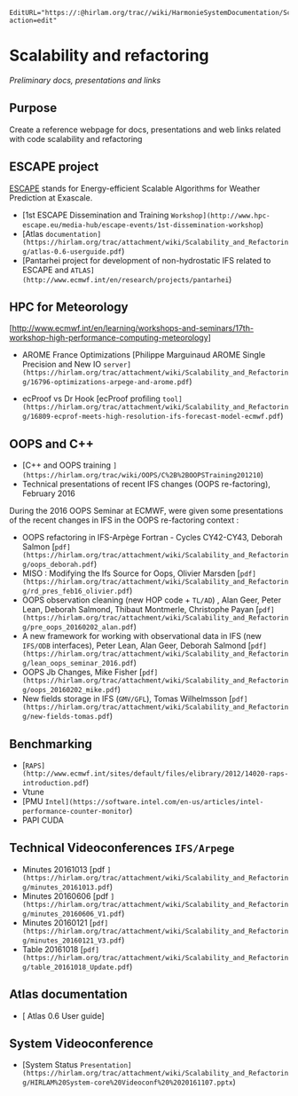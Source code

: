 ```@meta
EditURL="https://:@hirlam.org/trac//wiki/HarmonieSystemDocumentation/Scalability_and_Refactoring?action=edit"
```
# Scalability and refactoring
*Preliminary docs, presentations and links*


## Purpose

Create a reference webpage for docs, presentations and web links related with code scalability and refactoring

## ESCAPE project

[ESCAPE](http://www.hpc-escape.eu/home) stands for Energy-efficient Scalable Algorithms for Weather Prediction at Exascale.

- [1st ESCAPE Dissemination and Training `Workshop](http://www.hpc-escape.eu/media-hub/escape-events/1st-dissemination-workshop`)
- [Atlas `documentation](https://hirlam.org/trac/attachment/wiki/Scalability_and_Refactoring/atlas-0.6-userguide.pdf`)
- [Pantarhei project for development of non-hydrostatic IFS related to ESCAPE and `ATLAS](http://www.ecmwf.int/en/research/projects/pantarhei`)

## HPC for Meteorology

[http://www.ecmwf.int/en/learning/workshops-and-seminars/17th-workshop-high-performance-computing-meteorology]

- AROME France Optimizations [Philippe Marguinaud AROME Single Precision and New IO `server](https://hirlam.org/trac/attachment/wiki/Scalability_and_Refactoring/16796-optimizations-arpege-and-arome.pdf`)

- ecProof vs Dr Hook [ecProof profiling `tool](https://hirlam.org/trac/attachment/wiki/Scalability_and_Refactoring/16809-ecprof-meets-high-resolution-ifs-forecast-model-ecmwf.pdf`)

## OOPS and C++

- [C++ and OOPS training `](https://hirlam.org/trac/wiki/OOPS/C%2B%2BOOPSTraining201210`)
- Technical presentations of recent IFS changes (OOPS re-factoring), February 2016

During the 2016 OOPS Seminar at ECMWF, were given some presentations of the recent changes in IFS in the OOPS re-factoring context :

- OOPS refactoring in IFS-Arpège Fortran - Cycles CY42-CY43, Deborah Salmon [`pdf](https://hirlam.org/trac/attachment/wiki/Scalability_and_Refactoring/oops_deborah.pdf`)
- MISO : Modifying the Ifs Source for Oops, Olivier Marsden [`pdf](https://hirlam.org/trac/attachment/wiki/Scalability_and_Refactoring/rd_pres_feb16_olivier.pdf`)
- OOPS observation cleaning (new HOP code + `TL/AD`) , Alan Geer, Peter Lean, Deborah Salmond, Thibaut Montmerle, Christophe Payan [`pdf](https://hirlam.org/trac/attachment/wiki/Scalability_and_Refactoring/pre_oops_20160202_alan.pdf`)
- A new framework for working with observational data in IFS (new `IFS/ODB` interfaces), Peter Lean, Alan Geer, Deborah Salmond [`pdf](https://hirlam.org/trac/attachment/wiki/Scalability_and_Refactoring/lean_oops_seminar_2016.pdf`)
- OOPS Jb Changes, Mike Fisher [`pdf](https://hirlam.org/trac/attachment/wiki/Scalability_and_Refactoring/oops_20160202_mike.pdf`)
- New fields storage in IFS (`GMV/GFL`), Tomas Wilhelmsson [`pdf](https://hirlam.org/trac/attachment/wiki/Scalability_and_Refactoring/new-fields-tomas.pdf`)

## Benchmarking

- [`RAPS](http://www.ecmwf.int/sites/default/files/elibrary/2012/14020-raps-introduction.pdf`)
- Vtune 
- [PMU `Intel](https://software.intel.com/en-us/articles/intel-performance-counter-monitor`)
- PAPI CUDA 

## Technical Videoconferences `IFS/Arpege`


- Minutes 20161013 [pdf `](https://hirlam.org/trac/attachment/wiki/Scalability_and_Refactoring/minutes_20161013.pdf`) 
- Minutes 20160606 [pdf `](https://hirlam.org/trac/attachment/wiki/Scalability_and_Refactoring/minutes_20160606_V1.pdf`)
- Minutes 20160121 [`pdf](https://hirlam.org/trac/attachment/wiki/Scalability_and_Refactoring/minutes_20160121_V3.pdf`)
- Table 20161018 [`pdf](https://hirlam.org/trac/attachment/wiki/Scalability_and_Refactoring/table_20161018_Update.pdf`)

## Atlas documentation

- [ Atlas 0.6 User guide]

## System Videoconference

- [System Status `Presentation](https://hirlam.org/trac/attachment/wiki/Scalability_and_Refactoring/HIRLAM%20System-core%20Videoconf%20%2020161107.pptx`)